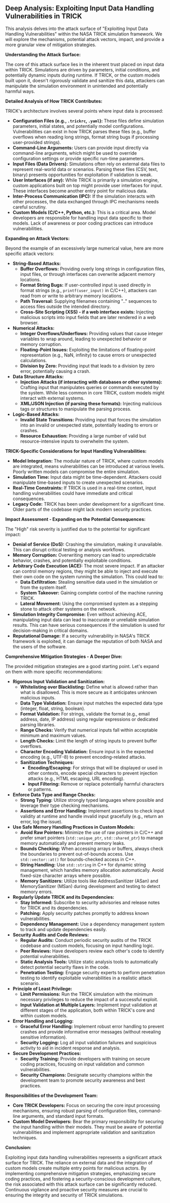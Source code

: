 ## Deep Analysis: Exploiting Input Data Handling Vulnerabilities in TRICK

This analysis delves into the attack surface of "Exploiting Input Data Handling Vulnerabilities" within the NASA TRICK simulation framework. We will explore the mechanisms, potential attack vectors, impact, and provide a more granular view of mitigation strategies.

**Understanding the Attack Surface:**

The core of this attack surface lies in the inherent trust placed on input data within TRICK. Simulations are driven by parameters, initial conditions, and potentially dynamic inputs during runtime. If TRICK, or the custom models built upon it, doesn't rigorously validate and sanitize this data, attackers can manipulate the simulation environment in unintended and potentially harmful ways.

**Detailed Analysis of How TRICK Contributes:**

TRICK's architecture involves several points where input data is processed:

* **Configuration Files (e.g., `.trickrc`, `.yaml`):** These files define simulation parameters, initial states, and potentially model configurations. Vulnerabilities can exist in how TRICK parses these files (e.g., buffer overflows when reading long strings, format string bugs if processing user-provided strings).
* **Command-Line Arguments:** Users can provide input directly via command-line arguments, which might be used to override configuration settings or provide specific run-time parameters.
* **Input Files (Data Drivers):** Simulations often rely on external data files to represent real-world data or scenarios. Parsing these files (CSV, text, binary) presents opportunities for exploitation if validation is weak.
* **User Interfaces (if any):** While TRICK is primarily a simulation engine, custom applications built on top might provide user interfaces for input. These interfaces become another entry point for malicious data.
* **Inter-Process Communication (IPC):** If the simulation interacts with other processes, the data exchanged through IPC mechanisms needs careful scrutiny.
* **Custom Models (C/C++, Python, etc.):** This is a critical area. Model developers are responsible for handling input data specific to their models. Lack of awareness or poor coding practices can introduce vulnerabilities.

**Expanding on Attack Vectors:**

Beyond the example of an excessively large numerical value, here are more specific attack vectors:

* **String-Based Attacks:**
    * **Buffer Overflows:** Providing overly long strings in configuration files, input files, or through interfaces can overwrite adjacent memory locations.
    * **Format String Bugs:** If user-controlled input is used directly in format strings (e.g., `printf(user_input)` in C/C++), attackers can read from or write to arbitrary memory locations.
    * **Path Traversal:** Supplying filenames containing ".." sequences to access files outside the intended directory.
    * **Cross-Site Scripting (XSS) - if a web interface exists:**  Injecting malicious scripts into input fields that are later rendered in a web browser.
* **Numerical Attacks:**
    * **Integer Overflows/Underflows:** Providing values that cause integer variables to wrap around, leading to unexpected behavior or memory corruption.
    * **Floating-Point Issues:**  Exploiting the limitations of floating-point representation (e.g., NaN, infinity) to cause errors or unexpected calculations.
    * **Division by Zero:** Providing input that leads to a division by zero error, potentially causing a crash.
* **Data Structure Attacks:**
    * **Injection Attacks (if interacting with databases or other systems):**  Crafting input that manipulates queries or commands executed by the system. While less common in core TRICK, custom models might interact with external systems.
    * **XML/JSON Injection (if parsing these formats):**  Injecting malicious tags or structures to manipulate the parsing process.
* **Logic-Based Attacks:**
    * **Invalid State Transitions:** Providing input that forces the simulation into an invalid or unexpected state, potentially leading to errors or crashes.
    * **Resource Exhaustion:** Providing a large number of valid but resource-intensive inputs to overwhelm the system.

**TRICK-Specific Considerations for Input Handling Vulnerabilities:**

* **Model Integration:** The modular nature of TRICK, where custom models are integrated, means vulnerabilities can be introduced at various levels. Poorly written models can compromise the entire simulation.
* **Simulation Time:** Input data might be time-dependent. Attackers could manipulate time-based inputs to create unexpected scenarios.
* **Real-Time Constraints:** If TRICK is used in a real-time context, input handling vulnerabilities could have immediate and critical consequences.
* **Legacy Code:**  TRICK has been under development for a significant time. Older parts of the codebase might lack modern security practices.

**Impact Assessment - Expanding on the Potential Consequences:**

The "High" risk severity is justified due to the potential for significant impact:

* **Denial of Service (DoS):**  Crashing the simulation, making it unavailable. This can disrupt critical testing or analysis workflows.
* **Memory Corruption:** Overwriting memory can lead to unpredictable behavior, crashes, and potentially exploitable conditions.
* **Arbitrary Code Execution (ACE):**  The most severe impact. If an attacker can control memory regions, they might be able to inject and execute their own code on the system running the simulation. This could lead to:
    * **Data Exfiltration:** Stealing sensitive data used in the simulation or from the system itself.
    * **System Takeover:** Gaining complete control of the machine running TRICK.
    * **Lateral Movement:** Using the compromised system as a stepping stone to attack other systems on the network.
* **Simulation Integrity Compromise:**  Even without achieving ACE, manipulating input data can lead to inaccurate or unreliable simulation results. This can have serious consequences if the simulation is used for decision-making in critical domains.
* **Reputational Damage:**  If a security vulnerability in NASA's TRICK framework is exploited, it can damage the reputation of both NASA and the users of the software.

**Comprehensive Mitigation Strategies - A Deeper Dive:**

The provided mitigation strategies are a good starting point. Let's expand on them with more specific recommendations:

* **Rigorous Input Validation and Sanitization:**
    * **Whitelisting over Blacklisting:** Define what is allowed rather than what is disallowed. This is more secure as it anticipates unknown malicious inputs.
    * **Data Type Validation:** Ensure input matches the expected data type (integer, float, string, boolean).
    * **Format Validation:**  For strings, validate the format (e.g., email address, date, IP address) using regular expressions or dedicated parsing libraries.
    * **Range Checks:**  Verify that numerical inputs fall within acceptable minimum and maximum values.
    * **Length Checks:**  Limit the length of string inputs to prevent buffer overflows.
    * **Character Encoding Validation:** Ensure input is in the expected encoding (e.g., UTF-8) to prevent encoding-related attacks.
    * **Sanitization Techniques:**
        * **Encoding/Escaping:**  For strings that will be displayed or used in other contexts, encode special characters to prevent injection attacks (e.g., HTML escaping, URL encoding).
        * **Input Filtering:** Remove or replace potentially harmful characters or patterns.
* **Enforce Data Type and Range Checks:**
    * **Strong Typing:** Utilize strongly typed languages where possible and leverage their type checking mechanisms.
    * **Assertions and Error Handling:** Implement assertions to check input validity at runtime and handle invalid input gracefully (e.g., return an error, log the issue).
* **Use Safe Memory Handling Practices in Custom Models:**
    * **Avoid Raw Pointers:**  Minimize the use of raw pointers in C/C++ and prefer smart pointers (`std::unique_ptr`, `std::shared_ptr`) to manage memory automatically and prevent memory leaks.
    * **Bounds Checking:**  When accessing arrays or buffers, always check the boundaries to prevent out-of-bounds access. Use `std::vector::at()` for bounds-checked access in C++.
    * **String Handling:** Use `std::string` in C++ for dynamic string management, which handles memory allocation automatically. Avoid fixed-size character arrays where possible.
    * **Memory Sanitizers:** Utilize tools like AddressSanitizer (ASan) and MemorySanitizer (MSan) during development and testing to detect memory errors.
* **Regularly Update TRICK and its Dependencies:**
    * **Stay Informed:** Subscribe to security advisories and release notes for TRICK and its dependencies.
    * **Patching:**  Apply security patches promptly to address known vulnerabilities.
    * **Dependency Management:**  Use a dependency management system to track and update dependencies easily.
* **Security Audits and Code Reviews:**
    * **Regular Audits:** Conduct periodic security audits of the TRICK codebase and custom models, focusing on input handling logic.
    * **Peer Reviews:**  Have developers review each other's code to identify potential vulnerabilities.
    * **Static Analysis Tools:** Utilize static analysis tools to automatically detect potential security flaws in the code.
    * **Penetration Testing:**  Engage security experts to perform penetration testing to identify exploitable vulnerabilities in a realistic attack scenario.
* **Principle of Least Privilege:**
    * **Limit Permissions:** Run the TRICK simulation with the minimum necessary privileges to reduce the impact of a successful exploit.
    * **Input Validation at Multiple Layers:** Implement input validation at different stages of the application, both within TRICK's core and within custom models.
* **Error Handling and Logging:**
    * **Graceful Error Handling:**  Implement robust error handling to prevent crashes and provide informative error messages (without revealing sensitive information).
    * **Security Logging:** Log all input validation failures and suspicious activity to aid in incident response and analysis.
* **Secure Development Practices:**
    * **Security Training:** Provide developers with training on secure coding practices, focusing on input validation and common vulnerabilities.
    * **Security Champions:** Designate security champions within the development team to promote security awareness and best practices.

**Responsibilities of the Development Team:**

* **Core TRICK Developers:**  Focus on securing the core input processing mechanisms, ensuring robust parsing of configuration files, command-line arguments, and standard input formats.
* **Custom Model Developers:**  Bear the primary responsibility for securing the input handling within their models. They must be aware of potential vulnerabilities and implement appropriate validation and sanitization techniques.

**Conclusion:**

Exploiting input data handling vulnerabilities represents a significant attack surface for TRICK. The reliance on external data and the integration of custom models create multiple entry points for malicious actors. By implementing comprehensive mitigation strategies, emphasizing secure coding practices, and fostering a security-conscious development culture, the risk associated with this attack surface can be significantly reduced. Continuous vigilance and proactive security measures are crucial to ensuring the integrity and security of TRICK simulations.
